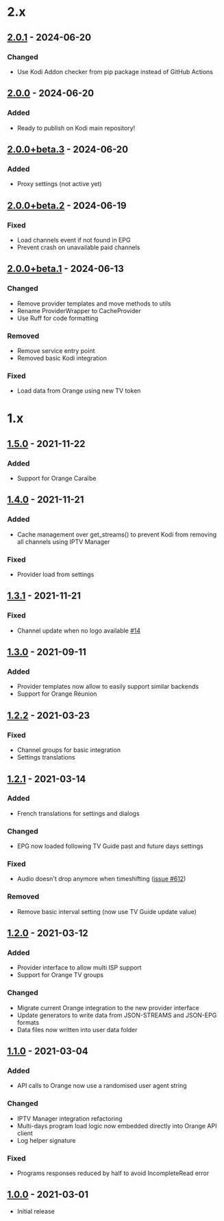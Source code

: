 # 2.x

## [2.0.1](https://github.com/f-lawe/plugin.video.orange.fr/releases/tag/v2.0.1) - 2024-06-20

### Changed
- Use Kodi Addon checker from pip package instead of GitHub Actions

## [2.0.0](https://github.com/f-lawe/plugin.video.orange.fr/releases/tag/v2.0.0) - 2024-06-20

### Added
- Ready to publish on Kodi main repository!

## [2.0.0+beta.3](https://github.com/f-lawe/plugin.video.orange.fr/releases/tag/v2.0.0+beta.3) - 2024-06-20

### Added
- Proxy settings (not active yet)

## [2.0.0+beta.2](https://github.com/f-lawe/plugin.video.orange.fr/releases/tag/v2.0.0+beta.2) - 2024-06-19

### Fixed
- Load channels event if not found in EPG
- Prevent crash on unavailable paid channels

## [2.0.0+beta.1](https://github.com/f-lawe/plugin.video.orange.fr/releases/tag/v2.0.0+beta.1) - 2024-06-13

### Changed
- Remove provider templates and move methods to utils
- Rename ProviderWrapper to CacheProvider
- Use Ruff for code formatting

### Removed
- Remove service entry point
- Removed basic Kodi integration

### Fixed
- Load data from Orange using new TV token

# 1.x

## [1.5.0](https://github.com/f-lawe/plugin.video.orange.fr/releases/tag/v1.5.0) - 2021-11-22

### Added
- Support for Orange Caraïbe

## [1.4.0](https://github.com/f-lawe/plugin.video.orange.fr/releases/tag/v1.4.0) - 2021-11-21

### Added
- Cache management over get_streams() to prevent Kodi from removing all channels using IPTV Manager

### Fixed
- Provider load from settings

## [1.3.1](https://github.com/f-lawe/plugin.video.orange.fr/releases/tag/v1.3.1) - 2021-11-21

### Fixed
- Channel update when no logo available [#14](https://github.com/f-lawe/plugin.video.orange.fr/issues/14)

## [1.3.0](https://github.com/f-lawe/plugin.video.orange.fr/releases/tag/v1.3.0) - 2021-09-11

### Added
- Provider templates now allow to easily support similar backends
- Support for Orange Réunion

## [1.2.2](https://github.com/f-lawe/plugin.video.orange.fr/releases/tag/v1.2.2) - 2021-03-23

### Fixed
- Channel groups for basic integration
- Settings translations

## [1.2.1](https://github.com/f-lawe/plugin.video.orange.fr/releases/tag/v1.2.1) - 2021-03-14

### Added
- French translations for settings and dialogs

### Changed
- EPG now loaded following TV Guide past and future days settings

### Fixed
- Audio doesn't drop anymore when timeshifting ([issue #612](https://github.com/xbmc/inputstream.adaptive/issues/612))

### Removed
- Remove basic interval setting (now use TV Guide update value)

## [1.2.0](https://github.com/f-lawe/plugin.video.orange.fr/releases/tag/v1.2.0) - 2021-03-12

### Added
- Provider interface to allow multi ISP support
- Support for Orange TV groups

### Changed
- Migrate current Orange integration to the new provider interface
- Update generators to write data from JSON-STREAMS and JSON-EPG formats
- Data files now written into user data folder

## [1.1.0](https://github.com/f-lawe/plugin.video.orange.fr/releases/tag/v1.1.0) - 2021-03-04

### Added
- API calls to Orange now use a randomised user agent string

### Changed
- IPTV Manager integration refactoring
- Multi-days program load logic now embedded directly into Orange API client
- Log helper signature

### Fixed
- Programs responses reduced by half to avoid IncompleteRead error

## [1.0.0](https://github.com/f-lawe/plugin.video.orange.fr/releases/tag/v1.0.0) - 2021-03-01

- Initial release
